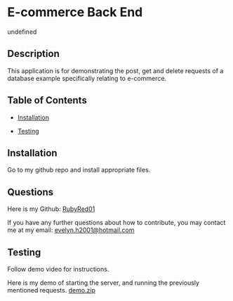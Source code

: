 # E-commerce Back End
undefined

## Description

This application is for demonstrating the post, get and delete requests of a database example specifically relating to e-commerce.

## Table of Contents

* [Installation](#installation)

* [Testing](#testing)

## Installation

Go to my github repo and install appropriate files.

## Questions

Here is my Github: [RubyRed01](https://github.com/RubyRed01)

If you have any further questions about how to contribute, you may contact me at my email: evelyn.h2001@hotmail.com

## Testing

Follow demo video for instructions.

Here is my demo of starting the server, and running the previously mentioned requests.
[demo.zip](https://github.com/RubyRed01/e-commerce-back-end/files/9337584/demo.zip)
